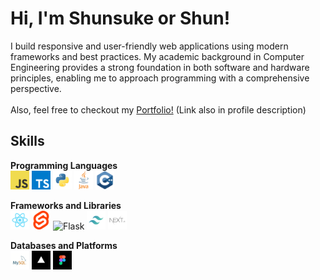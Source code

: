 <h1>Hi, I'm Shunsuke or Shun!</h1>

I build responsive and user-friendly web applications using modern frameworks and best practices. My academic background in Computer Engineering provides a strong foundation in both software and hardware principles, enabling me to approach programming with a comprehensive perspective.
<br/>
<br/>
Also, feel free to checkout my <a href="https://shunakiya.dev/" target="_blank">Portfolio!</a> (Link also in profile description)

<h2>Skills</h2>

**Programming Languages**
<br/>
<img alt="JS" title="JavaScript" width="30px" src="https://raw.githubusercontent.com/github/explore/master/topics/javascript/javascript.png"> <img alt="Typescript" title="Typescript" width="30px" src="https://raw.githubusercontent.com/github/explore/main/topics/typescript/typescript.png"> <img title="Python" alt="Python" width="30px" src="https://raw.githubusercontent.com/github/explore/master/topics/python/python.png" /> <img title="Java" alt="Java" width="30px" src="https://raw.githubusercontent.com/github/explore/master/topics/java/java.png" /> <img title="C++" alt="C++" width="30px" src="https://raw.githubusercontent.com/github/explore/master/topics/cpp/cpp.png" /> 

**Frameworks and Libraries**
<br/>
<img title="React" alt="React" width="30px" src="https://raw.githubusercontent.com/github/explore/master/topics/react/react.png"> <img title="Svelte" alt="Svelte" width="30px" src="https://raw.githubusercontent.com/github/explore/master/topics/svelte/svelte.png"> <img title="Flask" alt="Flask" width="30px" src="https://encrypted-tbn0.gstatic.com/images?q=tbn:ANd9GcTmD38KsMgEwahtWc_Nfs5ZVktP9dBc36MUZA&s"> <img title="Tailwind" alt="Tailwind" width="30px" src="https://raw.githubusercontent.com/github/explore/master/topics/tailwind/tailwind.png"> <img title="Next.JS" alt="Next.JS" width="30px" src="https://raw.githubusercontent.com/github/explore/master/topics/nextjs/nextjs.png">

**Databases and Platforms**
<br/>
<img title="MySQL" alt="MySQL" width="30px" src="https://raw.githubusercontent.com/github/explore/master/topics/mysql/mysql.png"> <img title="Vercel" alt="Vercel" width="30px" src="https://raw.githubusercontent.com/github/explore/master/topics/vercel/vercel.png"> <img title="Figma" alt="Figma" width="30px" src="https://raw.githubusercontent.com/github/explore/master/topics/figma/figma.png">
